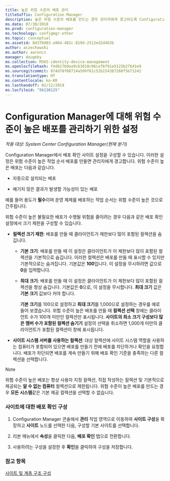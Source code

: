 ```yaml
---
title: 높은 위험 수준의 배포 관리
titleSuffix: Configuration Manager
description: 높은 위험 수준의 배포를 만드는 경우 관리자에게 경고하도록 Configuration Manager에서 배포 확인 사이트 설정을 구성하는 방법을 알아봅니다.
ms.date: 07/30/2018
ms.prod: configuration-manager
ms.technology: configmgr-other
ms.topic: conceptual
ms.assetid: 8d37b983-a964-402c-819d-2512ed2d463b
author: aczechowski
ms.author: aaroncz
manager: dougeby
ms.collection: M365-identity-device-management
ms.openlocfilehash: f4d617bdea9c63010c96cef6f91e5123b27641e9
ms.sourcegitcommit: 874d78f08714a509f61c52b154387268f5b73242
ms.translationtype: HT
ms.contentlocale: ko-KR
ms.lasthandoff: 02/12/2019
ms.locfileid: "56130125"
---
```

# <a name="settings-to-manage-high-risk-deployments-for-configuration-manager"></a>Configuration Manager에 대해 위험 수준이 높은 배포를 관리하기 위한 설정

*적용 대상: System Center Configuration Manager(현재 분기)*


Configuration Manager에서 배포 확인 사이트 설정을 구성할 수 있습니다. 이러한 설정은 위험 수준이 높은 작업 순서 배포를 만들면 관리자에게 경고합니다. 위험 수준이 높은 배포는 다음과 같습니다.  

-   자동으로 설치되는 배포  

-   예기치 않은 결과가 발생할 가능성이 있는 배포  

예를 들어 용도가 **필수**이며 운영 체제를 배포하는 작업 순서는 위험 수준이 높은 것으로 간주됩니다.  

위험 수준이 높은 불필요한 배포가 수행될 위험을 줄이려는 경우 다음과 같은 배포 확인 설정에서 크기 제한을 구성할 수 있습니다.  

- **컬렉션 크기 제한**: 배포를 만들 때 클라이언트가 제한보다 많이 포함된 컬렉션을 숨깁니다.  

  - **기본 크기**: 배포를 만들 때 이 설정은 클라이언트가 이 제한보다 많이 포함된 컬렉션을 기본적으로 숨깁니다. 이러한 컬렉션은 배포를 만들 때 표시할 수 있지만 기본적으로는 숨겨집니다. 기본값은 **100**입니다. 이 설정을 무시하려면 값으로 **0**을 입력합니다.  

  - **최대 크기**: 배포를 만들 때 이 설정은 클라이언트가 이 제한보다 많이 포함된 컬렉션을 항상 숨깁니다. 기본값은 **0**으로, 이 설정을 무시합니다. **최대 크기** 값은 **기본 크기** 값보다 커야 합니다.  

    **기본 크기**를 100으로 설정하고 **최대 크기**를 1,000으로 설정하는 경우를 예로 들어 보겠습니다. 위험 수준이 높은 배포를 만들 때 **컬렉션 선택** 창에는 클라이언트 수가 100개 미만인 컬렉션만 표시됩니다. **사이트의 최소 크기 구성보다 많은 멤버 수가 포함된 컬렉션 숨기기** 설정의 선택을 취소하면 1,000개 미만의 클라이언트가 포함된 컬렉션이 창에 표시됩니다.  

- **사이트 시스템 서버를 사용하는 컬렉션**: 대상 컬렉션에 사이트 시스템 역할을 사용하는 컴퓨터가 포함되어 있으면 배포를 만들기 전에 배포를 차단하거나 확인을 요청합니다. 배포가 차단되면 배포를 계속 만들기 위해 배포 확인 기준을 충족하는 다른 컬렉션을 선택합니다.  

> [!NOTE]  
>  위험 수준이 높은 배포는 항상 사용자 지정 컬렉션, 직접 작성하는 컬렉션 및 기본적으로 제공되는 **알 수 없는 컴퓨터** 컬렉션으로 제한됩니다. 위험 수준이 높은 배포를 만드는 경우 **모든 시스템**같은 기본 제공 컬렉션을 선택할 수 없습니다.  

### <a name="configure-deployment-verification-for-a-site"></a>사이트에 대한 배포 확인 구성  

1.  Configuration Manager 콘솔에서 **관리** 작업 영역으로 이동하여 **사이트 구성**을 확장하고 **사이트** 노드를 선택한 다음, 구성할 기본 사이트를 선택합니다.  

2.  리본 메뉴에서 **속성**을 클릭한 다음, **배포 확인** 탭으로 전환합니다.  

3.  사용하려는 구성을 설정한 후 **확인**을 클릭하여 구성을 저장합니다.  


### <a name="see-also"></a>참고 항목  
 [사이트 및 계층 구조 구성](/sccm/core/servers/deploy/configure/configure-sites-and-hierarchies)
